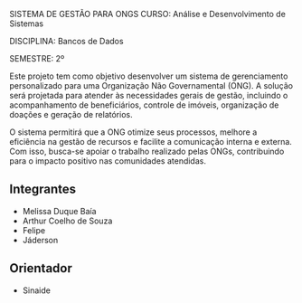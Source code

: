 SISTEMA DE GESTÃO PARA ONGS
CURSO: Análise e Desenvolvimento de Sistemas

DISCIPLINA: Bancos de Dados

SEMESTRE: 2º

Este projeto tem como objetivo desenvolver um sistema de gerenciamento personalizado para uma Organização Não Governamental (ONG). A solução será projetada para atender às necessidades gerais de gestão, incluindo o acompanhamento de beneficiários, controle de imóveis, organização de doações e geração de relatórios. 

O sistema permitirá que a ONG otimize seus processos, melhore a eficiência na gestão de recursos e facilite a comunicação interna e externa. Com isso, busca-se apoiar o trabalho realizado pelas ONGs, contribuindo para o impacto positivo nas comunidades atendidas.

## Integrantes

* Melissa Duque Baía
* Arthur Coelho de Souza
* Felipe 
* Jáderson

## Orientador

* Sinaide
